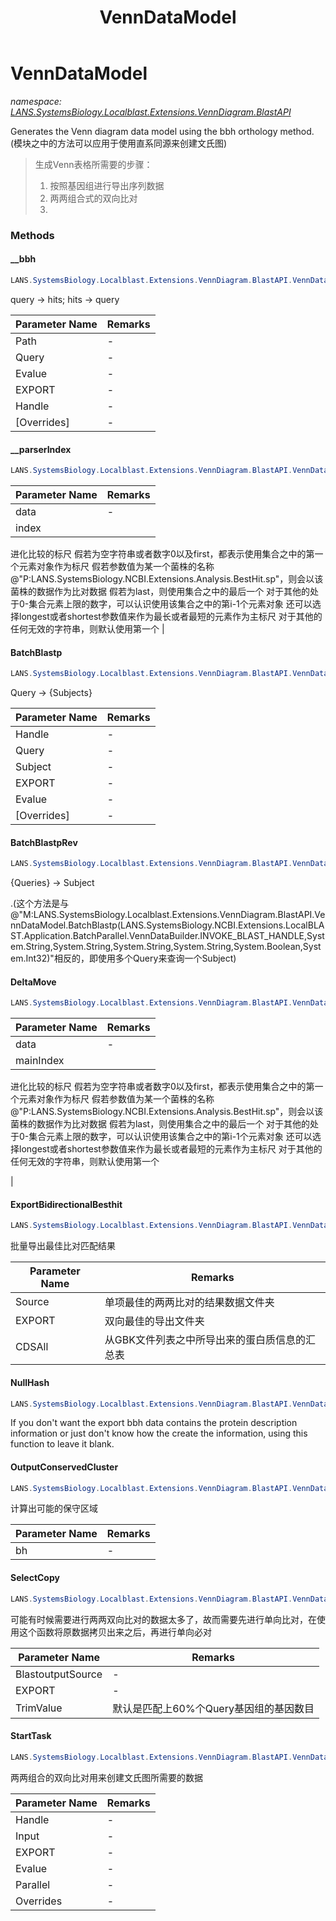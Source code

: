 ﻿---
title: VennDataModel
---

# VennDataModel
_namespace: [LANS.SystemsBiology.Localblast.Extensions.VennDiagram.BlastAPI](N-LANS.SystemsBiology.Localblast.Extensions.VennDiagram.BlastAPI.html)_

Generates the Venn diagram data model using the bbh orthology method.(模块之中的方法可以应用于使用直系同源来创建文氏图)

> 
>  生成Venn表格所需要的步骤：
>  1. 按照基因组进行导出序列数据
>  2. 两两组合式的双向比对
>  3.
>  


### Methods

#### __bbh
```csharp
LANS.SystemsBiology.Localblast.Extensions.VennDiagram.BlastAPI.VennDataModel.__bbh(System.Collections.Generic.KeyValuePair{System.String,System.String},System.String,System.String,System.String,LANS.SystemsBiology.NCBI.Extensions.LocalBLAST.Application.BatchParallel.VennDataBuilder.INVOKE_BLAST_HANDLE,System.Boolean)
```
query -> hits; hits -> query

|Parameter Name|Remarks|
|--------------|-------|
|Path|-|
|Query|-|
|Evalue|-|
|EXPORT|-|
|Handle|-|
|[Overrides]|-|


#### __parserIndex
```csharp
LANS.SystemsBiology.Localblast.Extensions.VennDiagram.BlastAPI.VennDataModel.__parserIndex(System.Collections.Generic.Dictionary{System.String,LANS.SystemsBiology.NCBI.Extensions.Analysis.BestHit},System.String)
```


|Parameter Name|Remarks|
|--------------|-------|
|data|-|
|index|
 进化比较的标尺
 假若为空字符串或者数字0以及first，都表示使用集合之中的第一个元素对象作为标尺
 假若参数值为某一个菌株的名称@"P:LANS.SystemsBiology.NCBI.Extensions.Analysis.BestHit.sp"，则会以该菌株的数据作为比对数据
 假若为last，则使用集合之中的最后一个
 对于其他的处于0-集合元素上限的数字，可以认识使用该集合之中的第i-1个元素对象
 还可以选择longest或者shortest参数值来作为最长或者最短的元素作为主标尺
 对于其他的任何无效的字符串，则默认使用第一个
 |


#### BatchBlastp
```csharp
LANS.SystemsBiology.Localblast.Extensions.VennDiagram.BlastAPI.VennDataModel.BatchBlastp(LANS.SystemsBiology.NCBI.Extensions.LocalBLAST.Application.BatchParallel.VennDataBuilder.INVOKE_BLAST_HANDLE,System.String,System.String,System.String,System.String,System.Boolean,System.Int32)
```
Query -> {Subjects}

|Parameter Name|Remarks|
|--------------|-------|
|Handle|-|
|Query|-|
|Subject|-|
|EXPORT|-|
|Evalue|-|
|[Overrides]|-|


#### BatchBlastpRev
```csharp
LANS.SystemsBiology.Localblast.Extensions.VennDiagram.BlastAPI.VennDataModel.BatchBlastpRev(LANS.SystemsBiology.NCBI.Extensions.LocalBLAST.Programs.BLASTPlus,System.String,System.String,System.String,System.String,System.Boolean,System.Boolean,System.Int32)
```
{Queries} -> Subject
 
 .(这个方法是与@"M:LANS.SystemsBiology.Localblast.Extensions.VennDiagram.BlastAPI.VennDataModel.BatchBlastp(LANS.SystemsBiology.NCBI.Extensions.LocalBLAST.Application.BatchParallel.VennDataBuilder.INVOKE_BLAST_HANDLE,System.String,System.String,System.String,System.String,System.Boolean,System.Int32)"相反的，即使用多个Query来查询一个Subject)

#### DeltaMove
```csharp
LANS.SystemsBiology.Localblast.Extensions.VennDiagram.BlastAPI.VennDataModel.DeltaMove(System.Collections.Generic.IEnumerable{LANS.SystemsBiology.NCBI.Extensions.Analysis.BestHit},System.String,System.Boolean)
```


|Parameter Name|Remarks|
|--------------|-------|
|data|-|
|mainIndex|
 进化比较的标尺
 假若为空字符串或者数字0以及first，都表示使用集合之中的第一个元素对象作为标尺
 假若参数值为某一个菌株的名称@"P:LANS.SystemsBiology.NCBI.Extensions.Analysis.BestHit.sp"，则会以该菌株的数据作为比对数据
 假若为last，则使用集合之中的最后一个
 对于其他的处于0-集合元素上限的数字，可以认识使用该集合之中的第i-1个元素对象
 还可以选择longest或者shortest参数值来作为最长或者最短的元素作为主标尺
 对于其他的任何无效的字符串，则默认使用第一个

 |


#### ExportBidirectionalBesthit
```csharp
LANS.SystemsBiology.Localblast.Extensions.VennDiagram.BlastAPI.VennDataModel.ExportBidirectionalBesthit(System.Collections.Generic.IEnumerable{LANS.SystemsBiology.NCBI.Extensions.LocalBLAST.Application.BatchParallel.AlignEntry},System.String,System.String,System.Boolean)
```
批量导出最佳比对匹配结果

|Parameter Name|Remarks|
|--------------|-------|
|Source|单项最佳的两两比对的结果数据文件夹|
|EXPORT|双向最佳的导出文件夹|
|CDSAll|从GBK文件列表之中所导出来的蛋白质信息的汇总表|


#### NullHash
```csharp
LANS.SystemsBiology.Localblast.Extensions.VennDiagram.BlastAPI.VennDataModel.NullHash
```
If you don't want the export bbh data contains the protein description information or just don't know how the create the information, using this function to leave it blank.

#### OutputConservedCluster
```csharp
LANS.SystemsBiology.Localblast.Extensions.VennDiagram.BlastAPI.VennDataModel.OutputConservedCluster(LANS.SystemsBiology.NCBI.Extensions.Analysis.BestHit)
```
计算出可能的保守区域

|Parameter Name|Remarks|
|--------------|-------|
|bh|-|


#### SelectCopy
```csharp
LANS.SystemsBiology.Localblast.Extensions.VennDiagram.BlastAPI.VennDataModel.SelectCopy(System.String,System.String,System.String,System.Double,System.Double)
```
可能有时候需要进行两两双向比对的数据太多了，故而需要先进行单向比对，在使用这个函数将原数据拷贝出来之后，再进行单向必对

|Parameter Name|Remarks|
|--------------|-------|
|BlastoutputSource|-|
|EXPORT|-|
|TrimValue|默认是匹配上60%个Query基因组的基因数目|


#### StartTask
```csharp
LANS.SystemsBiology.Localblast.Extensions.VennDiagram.BlastAPI.VennDataModel.StartTask(LANS.SystemsBiology.NCBI.Extensions.LocalBLAST.Application.BatchParallel.VennDataBuilder.INVOKE_BLAST_HANDLE,System.String,System.String,System.String,System.Boolean,System.Boolean)
```
两两组合的双向比对用来创建文氏图所需要的数据

|Parameter Name|Remarks|
|--------------|-------|
|Handle|-|
|Input|-|
|EXPORT|-|
|Evalue|-|
|Parallel|-|
|Overrides|-|




